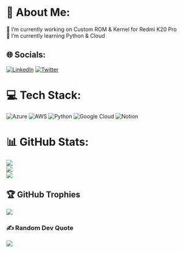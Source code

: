 # 💫 About Me:
🔭 I’m currently working on Custom ROM & Kernel for Redmi K20 Pro<br>🌱 I’m currently learning Python & Cloud


## 🌐 Socials:
[![LinkedIn](https://img.shields.io/badge/LinkedIn-%230077B5.svg?logo=linkedin&logoColor=white)](https://linkedin.com/in/rustinovs) [![Twitter](https://img.shields.io/badge/Twitter-%231DA1F2.svg?logo=Twitter&logoColor=white)](https://twitter.com/BRICK1945) 

# 💻 Tech Stack:
![Azure](https://img.shields.io/badge/azure-%230072C6.svg?style=for-the-badge&logo=azure-devops&logoColor=white) ![AWS](https://img.shields.io/badge/AWS-%23FF9900.svg?style=for-the-badge&logo=amazon-aws&logoColor=white) ![Python](https://img.shields.io/badge/python-3670A0?style=for-the-badge&logo=python&logoColor=ffdd54) ![Google Cloud](https://img.shields.io/badge/Google%20Cloud-%234285F4.svg?style=for-the-badge&logo=google-cloud&logoColor=white) ![Notion](https://img.shields.io/badge/Notion-%23000000.svg?style=for-the-badge&logo=notion&logoColor=white)
# 📊 GitHub Stats:
![](https://github-readme-stats.vercel.app/api?username=escobar1945&theme=default&hide_border=false&include_all_commits=true&count_private=true)<br/>
![](https://github-readme-streak-stats.herokuapp.com/?user=escobar1945&theme=default&hide_border=false)<br/>
![](https://github-readme-stats.vercel.app/api/top-langs/?username=escobar1945&theme=default&hide_border=false&include_all_commits=true&count_private=true&layout=compact)

## 🏆 GitHub Trophies
![](https://github-profile-trophy.vercel.app/?username=escobar1945&theme=discord&no-frame=false&no-bg=true&margin-w=4)

### ✍️ Random Dev Quote
![](https://quotes-github-readme.vercel.app/api?type=horizontal&theme=radical)




<!-- Proudly created with GPRM ( https://gprm.itsvg.in ) -->
  
